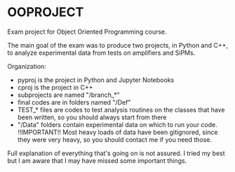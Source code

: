 # OOPROJECT
Exam project for Object Oriented Programming course.

The main goal of the exam was to produce two projects, in Python and C++, to analyze experimental data from tests on amplifiers and SiPMs.


Organization:
- pyproj is the project in Python and Jupyter Notebooks
- cproj is the project in C++
- subprojects are named "/branch_\*"
- final codes are in folders named "/Def" 
- TEST_\* files are codes to test analysis routines on the classes that have been written, so you should always start from there
- "/Data" folders contain experimental data on which to run your code. !!IMPORTANT!! Most heavy loads of data have been gitignored, since they were very heavy, so you should contact me if you need those.

Full explanation of everything that's going on is not assured. I tried my best but I am aware that I may have missed some important things.

